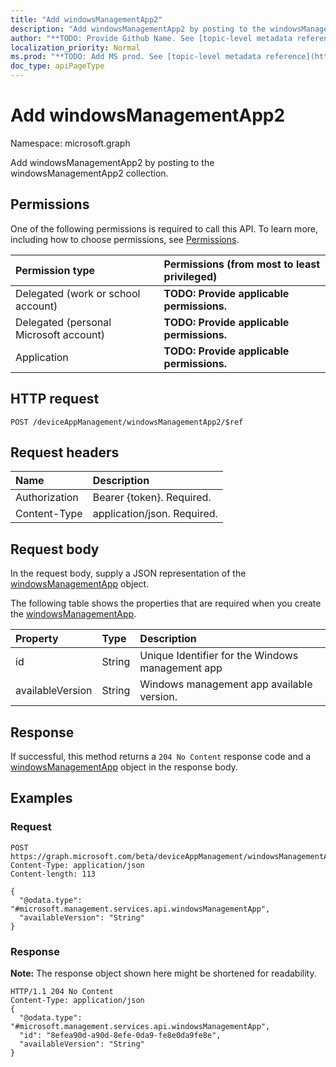 ```yaml
---
title: "Add windowsManagementApp2"
description: "Add windowsManagementApp2 by posting to the windowsManagementApp2 collection."
author: "**TODO: Provide Github Name. See [topic-level metadata reference](https://msgo.azurewebsites.net/add/document/guidelines/metadata.html#topic-level-metadata)**"
localization_priority: Normal
ms.prod: "**TODO: Add MS prod. See [topic-level metadata reference](https://msgo.azurewebsites.net/add/document/guidelines/metadata.html#topic-level-metadata)**"
doc_type: apiPageType
---
```


# Add windowsManagementApp2

Namespace: microsoft.graph

Add windowsManagementApp2 by posting to the windowsManagementApp2 collection.

## Permissions
One of the following permissions is required to call this API. To learn more, including how to choose permissions, see [Permissions](/concepts/permissions-reference.md).

|Permission type|Permissions (from most to least privileged)|
|:---|:---|
|Delegated (work or school account)|**TODO: Provide applicable permissions.**|
|Delegated (personal Microsoft account)|**TODO: Provide applicable permissions.**|
|Application|**TODO: Provide applicable permissions.**|

## HTTP request

<!-- {
  "blockType": "ignored"
}
-->
``` http
POST /deviceAppManagement/windowsManagementApp2/$ref
```

## Request headers
|Name|Description|
|:---|:---|
|Authorization|Bearer {token}. Required.|
|Content-Type|application/json. Required.|

## Request body
In the request body, supply a JSON representation of the [windowsManagementApp](../resources/windowsmanagementapp.md) object.

The following table shows the properties that are required when you create the [windowsManagementApp](../resources/windowsmanagementapp.md).

|Property|Type|Description|
|:---|:---|:---|
|id|String|Unique Identifier for the Windows management app|
|availableVersion|String|Windows management app available version.|



## Response

If successful, this method returns a `204 No Content` response code and a [windowsManagementApp](../resources/windowsmanagementapp.md) object in the response body.

## Examples

### Request
<!-- {
  "blockType": "request",
  "name": "create_windowsmanagementapp_from_"
}
-->
``` http
POST https://graph.microsoft.com/beta/deviceAppManagement/windowsManagementApp2/$ref
Content-Type: application/json
Content-length: 113

{
  "@odata.type": "#microsoft.management.services.api.windowsManagementApp",
  "availableVersion": "String"
}
```

### Response
**Note:** The response object shown here might be shortened for readability.
<!-- {
  "blockType": "response",
  "truncated": true,
  "@odata.type": "microsoft.management.services.api.windowsmanagementapp"
}
-->
``` http
HTTP/1.1 204 No Content
Content-Type: application/json
{
  "@odata.type": "#microsoft.management.services.api.windowsManagementApp",
  "id": "8efea90d-a90d-8efe-0da9-fe8e0da9fe8e",
  "availableVersion": "String"
}
```

